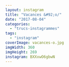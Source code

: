 ```yaml
---
layout: instagram
title: "Vacances &#92;o/"
date: "2017-08-04"
categories: 
  - "trucs-instagrammes"
tags: 
  - "instagram"
coverImage: vacances-o.jpg
imgWidth: 360
imgHeight: 269
instagram: BXXxwO6gbwN
---
```

